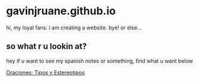 # gavinjruane.github.io

hi, my loyal fans. i am creating a website. bye! or else...

## so what r u lookin at?

hey if u want to see my spanish notes or something, find what u want below

[Oraciones: Tipos y Estereotipos](https://github.com/gavinjruane/gavinjruane.github.io/blob/master/Oraciones%20-%20Tipos%20y%20estereotipos%20(Gavin%20Ruane).pdf)
